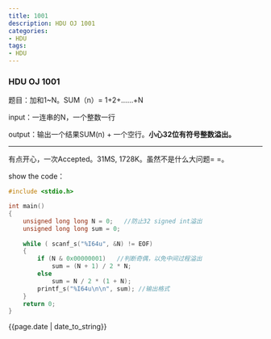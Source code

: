 ```yaml
---
title: 1001
description: HDU OJ 1001
categories:
- HDU
tags:
- HDU
---
```


### HDU OJ 1001

题目：加和1~N。SUM（n）= 1+2+……+N

input：一连串的N，一个整数一行

output：输出一个结果SUM(n)  + 一个空行。**小心32位有符号整数溢出。**

----

有点开心，一次Accepted。31MS, 1728K。虽然不是什么大问题= =。

show the code：

```C++
#include <stdio.h>

int main()
{
	unsigned long long N = 0;  	//防止32 signed int溢出
	unsigned long long sum = 0;
	
	while ( scanf_s("%I64u", &N) != EOF)
	{
		if (N & 0x00000001)   //判断奇偶，以免中间过程溢出
			sum = (N + 1) / 2 * N;
		else
			sum = N / 2 * (1 + N);
		printf_s("%I64u\n\n", sum);	//输出格式
	}
	return 0;
}
```



{{page.date | date_to_string}}